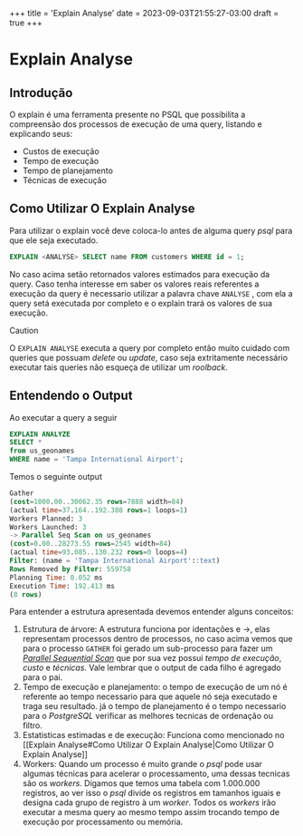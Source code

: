 +++
title = 'Explain Analyse'
date = 2023-09-03T21:55:27-03:00
draft = true
+++

# Explain Analyse

## Introdução

O explain é uma ferramenta presente no PSQL que possibilita a compreensão dos processos de execução de uma query, listando e explicando seus:

- Custos de execução
- Tempo de execução
- Tempo de planejamento
- Técnicas de execução

## Como Utilizar O Explain Analyse

Para utilizar o explain você deve coloca-lo antes de alguma query _psql_ para que ele seja executado.

```sql
EXPLAIN <ANALYSE> SELECT name FROM customers WHERE id = 1;
```

No caso acima setão retornados valores estimados para execução da query. Caso tenha interesse em saber os valores reais referentes a execução da query é necessario utilizar a palavra chave `ANALYSE` , com ela a query setá executada por completo e o explain trará os valores de sua execução.

> [!CAUTION]
> O `EXPLAIN ANALYSE` executa a query por completo então muito cuidado com queries que possuam _delete_ ou _update_, caso seja extritamente necessário executar tais queries não esqueça de utilizar um _roolback_.

## Entendendo o Output

Ao executar a query a seguir

```sql
EXPLAIN ANALYZE
SELECT *
from us_geonames
WHERE name = 'Tampa International Airport';
```

Temos o seguinte output

```sql
Gather
(cost=1000.00..30062.35 rows=7888 width=84)
(actual time=37.164..192.388 rows=1 loops=1)
Workers Planned: 3
Workers Launched: 3
-> Parallel Seq Scan on us_geonames
(cost=0.00..28273.55 rows=2545 width=84)
(actual time=93.085..130.232 rows=0 loops=4)
Filter: (name = 'Tampa International Airport'::text)
Rows Removed by Filter: 559758
Planning Time: 0.052 ms
Execution Time: 192.413 ms
(8 rows)
```

Para entender a estrutura apresentada devemos entender alguns conceitos:

1. Estrutura de árvore: A estrutura funciona por identações e ->, elas representam processos dentro de processos, no caso acima vemos que para o processo `GATHER` foi gerado um sub-processo para fazer um [_Parallel Sequential Scan_](https://www.postgresql.org/docs/current/parallel-plans.html#PARALLEL-SCANS) que por sua vez possui _tempo de execução_, _custo_ e _técnicas_. Vale lembrar que o output de cada filho é agregado para o pai.
2. Tempo de execução e planejamento: o tempo de execução de um nó é referente ao tempo necessario para que aquele nó seja executado e traga seu resultado. já o tempo de planejamento é o tempo necessario para o _PostgreSQL_ verificar as melhores tecnicas de ordenação ou filtro.
3. Estatisticas estimadas e de execução: Funciona como mencionado no [[Explain Analyse#Como Utilizar O Explain Analyse|Como Utilizar O Explain Analyse]]
4. Workers: Quando um processo é muito grande o _psql_ pode usar algumas técnicas para acelerar o processamento, uma dessas tecnicas são os _workers_. Digamos que temos uma tabela com 1.000.000 registros, ao ver isso o _psql_ divide os registros em tamanhos iguais e designa cada grupo de registro à um _worker_. Todos os _workers_ irão executar a mesma query ao mesmo tempo assim trocando tempo de execução por processamento ou memória.
